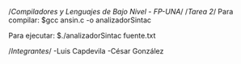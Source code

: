 /*Compiladores y Lenguajes de Bajo Nivel - FP-UNA*/
/*Tarea 2*/
Para compilar: $gcc ansin.c -o analizadorSintac

Para ejecutar: $./analizadorSintac fuente.txt

/*Integrantes*/
-Luis Capdevila
-César González
